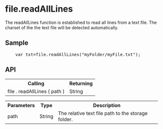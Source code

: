 <H1>file.readAllLines</H1>

The readAllLines function is established to read all lines from a text file. The charset of the the text file will be detected automatically.
<h2>Sample</h2>
<pre>
	var txt=file.readAllLines("myFolder/myFile.txt");
</pre>

<h2>API</h2>

<table>
<tr><th>Calling</th><th>Returning</th></tr>
<tr><td>file . readAllLines ( path )</td><td>String</td></tr>
</table>


<table>
<tr><th>Parameters</th><th>Type</th><th>Description</th></tr>
<tr><td>path</td><td>String</td><td>The relative text file path to the storage folder.</td></tr>
</table>
